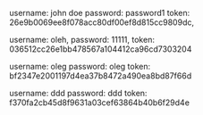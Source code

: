 username: john doe
password: password1
token: 26e9b0069ee8f078acc80df00ef8d815cc9809dc,

username: oleh,
password: 11111,
token: 036512cc26e1bb478567a104412ca96cd7303204

username: oleg
password: oleg
token: bf2347e2001197d4ea37b8472a490ea8bd87f66d

username: ddd
password: ddd
token: f370fa2cb45d8f9631a03cef63864b40b6f29d4e


